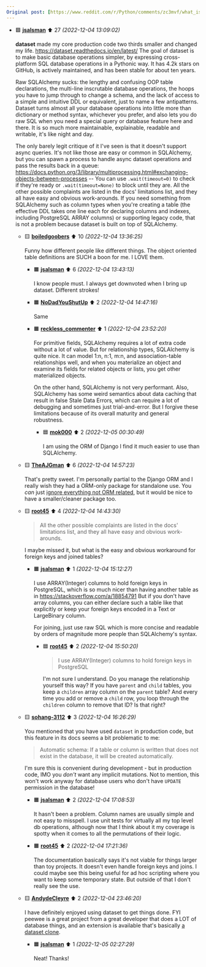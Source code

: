 ```yaml
---
Original post: [https://www.reddit.com/r/Python/comments/zc3mvf/what_is_your_favorite_most_underrated_3rd_party/](https://www.reddit.com/r/Python/comments/zc3mvf/what_is_your_favorite_most_underrated_3rd_party/)
---
```


* 🟩 **[jsalsman](https://www.reddit.com/user/jsalsman)** ⬆️ 27 _(2022-12-04 13:09:02)_

	**dataset** made my core production code two thirds smaller and changed my life. https://dataset.readthedocs.io/en/latest/ The goal of dataset is to make basic database operations simpler, by expressing cross-platform SQL database operations in a Pythonic way. It has 4.2k stars on GitHub, is actively maintained, and has been stable for about ten years.

	Raw SQLAlchemy sucks: the lengthy and confusing OOP table declarations, the multi-line inscrutable database operations, the hoops you have to jump through to change a schema, and the lack of access to a simple and intuitive DDL or equivalent, just to name a few antipatterns. Dataset turns almost all your database operations into little more than dictionary or method syntax, whichever you prefer, and also lets you do raw SQL when you need a special query or database feature here and there. It is so much more maintainable, explainable, readable and writable, it's like night and day.

	The only barely legit critique of it I've seen is that it doesn't support async queries. It's not like those are easy or common in SQLAlchemy, but you can spawn a process to handle async dataset operations and pass the results back in a queue: https://docs.python.org/3/library/multiprocessing.html#exchanging-objects-between-processes -- You can use ``.wait(timeout=0)`` to check if they're ready or ``.wait(timeout=None)`` to block until they are. All the other possible complaints are listed in the docs' limitations list, and they all have easy and obvious work-arounds. If you need something from SQLAlchemy such as column types when you're creating a table (the effective DDL takes one line each for declaring columns and indexes, including PostgreSQL ARRAY columns) or supporting legacy code, that is not a problem because dataset is built on top of SQLAlchemy.

	* 🟨 **[boiledgoobers](https://www.reddit.com/user/boiledgoobers)** ⬆️ 10 _(2022-12-04 13:36:25)_

		Funny how different people like different things. The object oriented table definitions are SUCH a boon for me. I LOVE them.

		* 🟧 **[jsalsman](https://www.reddit.com/user/jsalsman)** ⬆️ 6 _(2022-12-04 13:43:13)_

			I know people must. I always get downvoted when I bring up dataset. Different strokes!

		* 🟧 **[NoDadYouShutUp](https://www.reddit.com/user/NoDadYouShutUp)** ⬆️ 2 _(2022-12-04 14:47:16)_

			Same

		* 🟧 **[reckless_commenter](https://www.reddit.com/user/reckless_commenter)** ⬆️ 1 _(2022-12-04 23:52:20)_

			For primitive fields, SQLAlchemy requires a lot of extra code without a lot of value. But for relationship types, SQLAlchemy is quite nice. It can model 1:n, n:1, m:n, and association-table relationships well, and when you materialize an object and examine its fields for related objects or lists, you get other materialized objects.
			
			On the other hand, SQLAlchemy is not very performant. Also, SQLAlchemy has some weird semantics about data caching that result in false Stale Data Errors, which can require a lot of debugging and sometimes just trial-and-error. But I forgive these limitations because of its overall maturity and general robustness.

			* 🟦 **[mok000](https://www.reddit.com/user/mok000)** ⬆️ 2 _(2022-12-05 00:30:49)_

				I am using the ORM of Django I find it much easier to use than SQLAlchemy.

	* 🟨 **[TheAJGman](https://www.reddit.com/user/TheAJGman)** ⬆️ 6 _(2022-12-04 14:57:23)_

		That's pretty sweet. I'm personally partial to the Django ORM and I really wish they had a ORM-only package for standalone use. You *can* just [ignore everything not ORM related](https://github.com/dancaron/Django-ORM), but it would be nice to have a smaller/cleaner package too.

	* 🟨 **[root45](https://www.reddit.com/user/root45)** ⬆️ 4 _(2022-12-04 14:43:30)_

		>All the other possible complaints are listed in the docs' limitations list, and they all have easy and obvious work-arounds.
		
		I maybe missed it, but what is the easy and obvious workaround for foreign keys and joined tables?

		* 🟧 **[jsalsman](https://www.reddit.com/user/jsalsman)** ⬆️ 1 _(2022-12-04 15:12:27)_

			I use ARRAY(Integer) columns to hold foreign keys in PostgreSQL, which is so much nicer than having another table as in https://stackoverflow.com/a/18854791 But if you don't have array columns, you can either declare such a table like that explicitly or keep your foreign keys encoded in a Text or LargeBinary column.
			
			For joining, just use raw SQL which is more concise and readable by orders of magnitude more people than SQLAlchemy's syntax.

			* 🟦 **[root45](https://www.reddit.com/user/root45)** ⬆️ 2 _(2022-12-04 15:50:20)_

				> I use ARRAY(Integer) columns to hold foreign keys in PostgreSQL
				
				I'm not sure I understand. Do you manage the relationship yourself this way? If you have `parent` and `child` tables, you keep a `children` array column on the `parent` table? And every time you add or remove a `child` row, you loop through the `children` column to remove that ID? Is that right?

	* 🟨 **[sohang-3112](https://www.reddit.com/user/sohang-3112)** ⬆️ 3 _(2022-12-04 16:26:29)_

		You mentioned that you have used `dataset` in production code, but this feature in its docs seems a bit problematic to me:
		
		> Automatic schema: If a table or column is written that does not exist in the database, it will be created automatically.
		
		I'm sure this is convenient during development - but in production code, IMO you *don't* want any implicit mutations. Not to mention, this won't work anyway for database users who don't have `UPDATE` permission in the database!

		* 🟧 **[jsalsman](https://www.reddit.com/user/jsalsman)** ⬆️ 2 _(2022-12-04 17:08:53)_

			It hasn't been a problem. Column names are usually simple and not easy to misspell. I use unit tests for virtually all my top level db operations, although now that I think about it my coverage is spotty when it comes to all the permutations of their logic.

		* 🟧 **[root45](https://www.reddit.com/user/root45)** ⬆️ 2 _(2022-12-04 17:21:36)_

			The documentation basically says it's not viable for things larger than toy projects. It doesn't even handle foreign keys and joins. I could maybe see this being useful for ad hoc scripting where you want to keep some temporary state. But outside of that I don't really see the use.

	* 🟨 **[AndydeCleyre](https://www.reddit.com/user/AndydeCleyre)** ⬆️ 2 _(2022-12-04 23:46:20)_

		I have definitely enjoyed using dataset to get things done. FYI peewee is a great project from a great developer that does a LOT of database things, and an extension is available that's basically [a dataset clone](http://docs.peewee-orm.com/en/latest/peewee/playhouse.html#dataset).

		* 🟧 **[jsalsman](https://www.reddit.com/user/jsalsman)** ⬆️ 1 _(2022-12-05 02:27:29)_

			Neat! Thanks!
